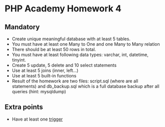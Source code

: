# PHP Academy Homework 4

## Mandatory

* Create unique meaningful database with at least 5 tables.
* You must have at least one Many to One and one Many to Many relation
* There should be at least 50 rows in total.
* You must have at least following data types: varchar, int, datetime, tinyint.
* Create 5 update, 5 delete and 10 select statements
* Use at least 5 joins (inner, left...)
* Use at least 5 built-in functions
* Result of the homework are two files: script.sql (where are all statements) and db_backup.sql which is a full database backup after all queries (hint: mysqldump)


## Extra points
* Have at least one [trigger](https://dev.mysql.com/doc/refman/8.0/en/create-trigger.html)
